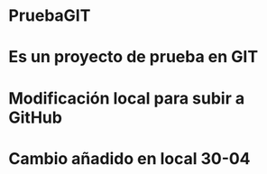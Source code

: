 # PruebaGIT
# Es un proyecto de prueba en GIT
# Modificación local para subir a GitHub
# Cambio añadido en local 30-04
